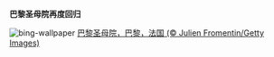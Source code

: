 
**巴黎圣母院再度回归**

![bing-wallpaper](https://www.bing.com/th?id=OHR.ReopeningNotreDame_ZH-CN6512133762_1920x1080.jpg)
[巴黎圣母院，巴黎，法国 (© Julien Fromentin/Getty Images)](https://www.bing.com/search?q=%E5%B7%B4%E9%BB%8E%E5%9C%A3%E6%AF%8D%E9%99%A2&amp;form=hpcapt&amp;mkt=zh-cn)
  